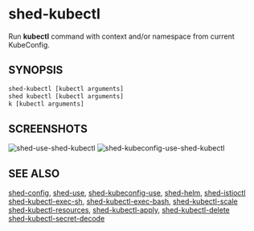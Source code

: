 # shed-kubectl

Run **kubectl** command with context and/or namespace from current KubeConfig.

## SYNOPSIS

```bash
shed-kubectl [kubectl arguments]
shed kubectl [kubectl arguments]
k [kubectl arguments]
```

## SCREENSHOTS

![shed-use-shed-kubectl](shed-use-shed-kubectl.gif "shed-use-shed-kubectl")
![shed-kubeconfig-use-shed-kubectl](shed-kubeconfig-use-shed-kubectl.gif "shed-kubeconfig-use-shed-kubectl")

## SEE ALSO

[shed-config](shed-config.md), [shed-use](shed-use.md), [shed-kubeconfig-use](shed-kubeconfig-use.md), [shed-helm](shed-helm.md), [shed-istioctl](shed-istioctl.md)\
[shed-kubectl-exec-sh](shed-kubectl-exec-sh.md), [shed-kubectl-exec-bash](shed-kubectl-exec-bash.md), [shed-kubectl-scale](shed-kubectl-scale.md)\
[shed-kubectl-resources](shed-kubectl-resources.md), [shed-kubectl-apply](shed-kubectl-apply.md), [shed-kubectl-delete](shed-kubectl-delete.md)\
[shed-kubectl-secret-decode](shed-kubectl-secret-decode.md)
